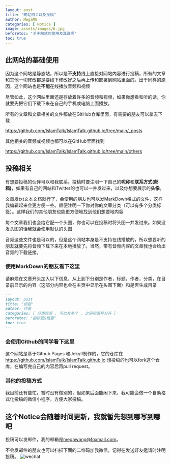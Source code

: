```yaml
---
layout: post
title: "网站相关以及投稿"
author: MegaMU
categories: [ Notice ]
image: assets/images/6.jpg
beforetoc: "关于网站的使用及其说明"
toc: true
---
```


## 此网站的基础使用

因为这个网站是静态站，所以是**不支持**线上直接对网站内容进行投稿，所有的文章和其他一切修改都是要线下修改好之后再上传和部署到网站里面的。出于同样的原因，这个网站也是**不能**在线播放音频和视频

尽管如此，这个网站里面还是存放着许多的音频和视频，如果你想看和听的话，你就要先把它们下载下来在自己的手机或电脑上面播放。

所有的文章和文章相关的文件都放在GitHub仓库里面，有需要的朋友可以拿去下载

<https://github.com/IslamTalk/IslamTalk.github.io/tree/main/_posts>

其他相关的音频或视频也都可以在GitHub里面找到

<https://github.com/IslamTalk/IslamTalk.github.io/tree/main/others>

## 投稿相关

有想要投稿的伙伴可以和我联系。投稿时要注明一下自己的**呢称**和**联系方式(邮箱)**，如果有自己的网站和Twitter的也可以一并发过来，以及你想要展示的**头像**。

文章发txt文本文档就行了，会使用的朋友也可以发MarkDown格式的文件，这样我编辑起来会更方便一些。顺便注明一下你对你的文章分类（可以有多个分类标签）。这样我们的其他朋友也能更方便地找到他们想要地内容

每个文章我们也会给它配一个头图，你也可以在投稿时将头图一并发过来。如果没发头图的话我就会使用默认的头图

音频这些文件也是可以的，但是这个网站本身是不支持在线播放的，所以想要听的朋友就要先将音频下载下来在本地播放了。当然，带有音频内容的文章我也会给出音频的下载链接。

### 使用MarkDown的朋友看下这里

请麻烦在文章开头加入以下信息，从上到下分别是作者，标题，作者，分类，在目录前显示的内容（这部分内容也会在主页中显示在头图下面）和是否生成目录

~~~ markdown
---
layout: post
title: "标题"
author: 作者
categories: [ 分类标签 , 可以有多个 , 之间用逗号分开 ]
beforetoc: "副标题&概要"
toc: true
---
~~~

### 会使用Github的同学看下这里

这个网站是基于Github Pages 和JekyII制作的，它的仓库在<https://github.com/IslamTalk/IslamTalk.github.io>
想投稿的也可以fork这个仓库，在编写完自己的内容后再pull request。

### 其他的投稿方式

我目前还有些忙，暂时没有做别的，但如果后面能闲下来，我可能会做一个自助格式化投稿的微信小程序，方便大家投稿。

## 这个Notice会随着时间更新，我就暂先想到哪写到哪吧

投稿可以发邮件，我的邮箱是<megawang@foxmail.com>。

不会发邮件的朋友也可以扫描下面的二维码加我微信，记得在发送好友邀请时注明投稿。
![wechat](https://islamtalk.github.io/assets/images/wechat.jpg)
